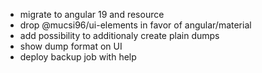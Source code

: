 - migrate to angular 19 and resource
- drop @mucsi96/ui-elements in favor of angular/material
- add possibility to additionaly create plain dumps
- show dump format on UI
- deploy backup job with help
